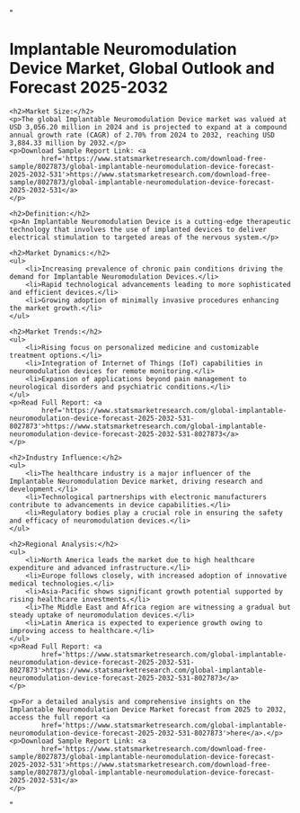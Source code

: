 "<!DOCTYPE html>
<html>

<body>
    <h1>Implantable Neuromodulation Device Market, Global Outlook and Forecast 2025-2032</h1>

    <h2>Market Size:</h2>
    <p>The global Implantable Neuromodulation Device market was valued at USD 3,056.20 million in 2024 and is projected to expand at a compound annual growth rate (CAGR) of 2.70% from 2024 to 2032, reaching USD 3,884.33 million by 2032.</p>
    <p>Download Sample Report Link: <a
            href='https://www.statsmarketresearch.com/download-free-sample/8027873/global-implantable-neuromodulation-device-forecast-2025-2032-531'>https://www.statsmarketresearch.com/download-free-sample/8027873/global-implantable-neuromodulation-device-forecast-2025-2032-531</a>
    </p>

    <h2>Definition:</h2>
    <p>An Implantable Neuromodulation Device is a cutting-edge therapeutic technology that involves the use of implanted devices to deliver electrical stimulation to targeted areas of the nervous system.</p>

    <h2>Market Dynamics:</h2>
    <ul>
        <li>Increasing prevalence of chronic pain conditions driving the demand for Implantable Neuromodulation Devices.</li>
        <li>Rapid technological advancements leading to more sophisticated and efficient devices.</li>
        <li>Growing adoption of minimally invasive procedures enhancing the market growth.</li>
    </ul>

    <h2>Market Trends:</h2>
    <ul>
        <li>Rising focus on personalized medicine and customizable treatment options.</li>
        <li>Integration of Internet of Things (IoT) capabilities in neuromodulation devices for remote monitoring.</li>
        <li>Expansion of applications beyond pain management to neurological disorders and psychiatric conditions.</li>
    </ul>
    <p>Read Full Report: <a
            href='https://www.statsmarketresearch.com/global-implantable-neuromodulation-device-forecast-2025-2032-531-8027873'>https://www.statsmarketresearch.com/global-implantable-neuromodulation-device-forecast-2025-2032-531-8027873</a>
    </p>

    <h2>Industry Influence:</h2>
    <ul>
        <li>The healthcare industry is a major influencer of the Implantable Neuromodulation Device market, driving research and development.</li>
        <li>Technological partnerships with electronic manufacturers contribute to advancements in device capabilities.</li>
        <li>Regulatory bodies play a crucial role in ensuring the safety and efficacy of neuromodulation devices.</li>
    </ul>

    <h2>Regional Analysis:</h2>
    <ul>
        <li>North America leads the market due to high healthcare expenditure and advanced infrastructure.</li>
        <li>Europe follows closely, with increased adoption of innovative medical technologies.</li>
        <li>Asia-Pacific shows significant growth potential supported by rising healthcare investments.</li>
        <li>The Middle East and Africa region are witnessing a gradual but steady uptake of neuromodulation devices.</li>
        <li>Latin America is expected to experience growth owing to improving access to healthcare.</li>
    </ul>
    <p>Read Full Report: <a
            href='https://www.statsmarketresearch.com/global-implantable-neuromodulation-device-forecast-2025-2032-531-8027873'>https://www.statsmarketresearch.com/global-implantable-neuromodulation-device-forecast-2025-2032-531-8027873</a>
    </p>

    <p>For a detailed analysis and comprehensive insights on the Implantable Neuromodulation Device Market forecast from 2025 to 2032, access the full report <a
            href='https://www.statsmarketresearch.com/global-implantable-neuromodulation-device-forecast-2025-2032-531-8027873'>here</a>.</p>
    <p>Download Sample Report Link: <a
            href='https://www.statsmarketresearch.com/download-free-sample/8027873/global-implantable-neuromodulation-device-forecast-2025-2032-531'>https://www.statsmarketresearch.com/download-free-sample/8027873/global-implantable-neuromodulation-device-forecast-2025-2032-531</a>
    </p>
</body>

</html>"
